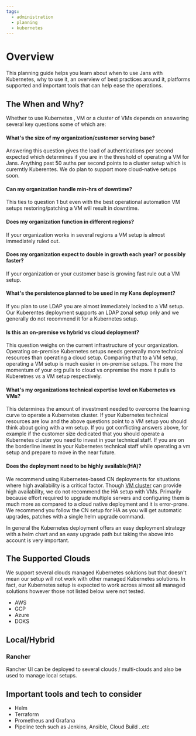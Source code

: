 ```yaml
---
tags:
  - administration
  - planning
  - kubernetes
---
```


# Overview

This planning guide helps you learn about when to use Jans with Kubernetes, why to use it, an overview of best practices around it, platforms supported and important tools that can help ease the operations.

## The When and Why?

Whether to use Kubernetes , VM or a cluster of VMs depends on answering several key questions some of which are:

#### What's the size of my organization/customer serving base?
Answering this question gives the load of authentications per second expected which determines if you are in the threshold of operating a VM for Jans. Anything past 50 auths per second points to a cluster setup which is curerntly Kuberentes. We do plan to support more cloud-native setups soon.

#### Can my organization handle  min-hrs of downtime?
This ties to question 1 but even with the best operational automation VM setups restoring/patching a VM will result in downtime.

#### Does my organization function in different regions?
If your organization works in several regions a VM setup is almost immediately ruled out.

#### Does my organization expect to double in growth each year? or possibly faster?
If your organization or your customer base is growing fast rule out a VM setup.

#### What's the persistence planned to be used in my Kans deployment?
If you plan to use LDAP you are almost immediately locked to a VM setup. Our Kuberentes deployment supports an LDAP zonal setup only and we generally do not recommend it for a Kubernetes setup.

#### Is this an on-premise vs hybrid vs cloud deployment?
This question weighs on the current infrastructure of your organization. Operating on-premise Kubernetes setups needs generally more technical resources than operating a cloud setup. Comparing that to a VM setup, operating a VM setup is much easier in on-premise setups. The more the momentum of your org pulls to cloud vs onpremise the more it pulls to Kuberetnes vs a VM setup respectively.

#### What's my organizations technical expertise level on Kubernetes vs VMs?
This determines the amount of investment needed to overcome the learning curve to operate a Kubernetes cluster. If your Kubernetes technical resources are low and the above questions point to a VM setup you should think about going with a vm setup. If you got conflicting answers above, for example if the customer size dedicated that you should operate a Kubernetes cluster you need to invest in your technical staff. If you are on the borderline invest in your Kubernetes technical staff while operating a vm setup and prepare to move in the near future.

#### Does the deployment need to be highly available(HA)?
We recommend using Kubernetes-based CN deployments for situations where high availability is a critical factor. Though
[VM cluster](./vm-cluster.md) can provide high availability, we do not recommend the HA setup with VMs. Primarily 
because effort required to upgrade multiple servers and configuring them is much more as compared to a cloud native 
deployment and it is error-prone. We recommend you follow the CN setup for HA as you will get automatic upgrades, 
patches with a single helm upgrade command.

In general the Kubernetes deployment offers an easy deployment strategy with a helm chart and an easy upgrade path but taking the above into account is very important. 

## The Supported Clouds

We support several clouds managed Kubernetes solutions but that doesn't mean our setup will not work with other managed Kubernetes solutions. In fact, our Kubernetes setup is expected to work across almost all managed solutions however those not listed below were not tested.

- AWS 
- GCP
- Azure
- DOKS

## Local/Hybrid
### Rancher
Rancher UI can be deployed to several clouds / multi-clouds and also be used to manage local setups.

## Important tools and tech to consider
- Helm
- Terraform
- Prometheus and Grafana
- Pipeline tech such as Jenkins, Ansible, Cloud Build ..etc
